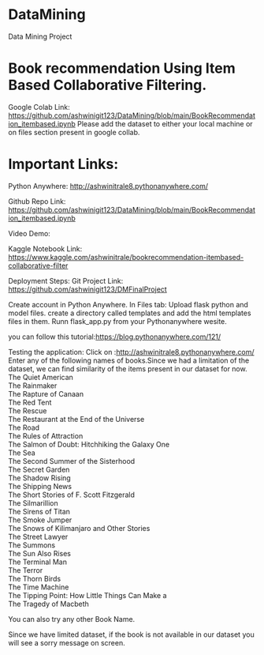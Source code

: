 # DataMining
Data Mining Project

# Book recommendation Using Item Based Collaborative Filtering.

Google Colab Link: https://github.com/ashwinigit123/DataMining/blob/main/BookRecommendation_itembased.ipynb
Please add the dataset to either your local machine or on files section present in google collab.
# Important Links:
Python Anywhere: http://ashwinitrale8.pythonanywhere.com/

Github Repo Link: https://github.com/ashwinigit123/DataMining/blob/main/BookRecommendation_itembased.ipynb

Video Demo: 

Kaggle Notebook Link:  https://www.kaggle.com/ashwinitrale/bookrecommendation-itembased-collaborative-filter

Deployment Steps:
Git Project Link: https://github.com/ashwinigit123/DMFinalProject

Create account in Python Anywhere. In Files tab:
Upload flask python and model files.
create a directory called templates and add the html templates files in them.
Runn flask_app.py from your Pythonanywhere wesite.

you can follow this tutorial:https://blog.pythonanywhere.com/121/

Testing the application:
Click on :http://ashwinitrale8.pythonanywhere.com/
Enter any of the following names of books.Since we had a limitation of the dataset, we can find similarity of the items present in our dataset for now.
The Quiet American                                  
The Rainmaker                                                
The Rapture of Canaan                                        
The Red Tent                                                 
The Rescue                                                   
The Restaurant at the End of the Universe                    
The Road                                                     
The Rules of Attraction                                      
The Salmon of Doubt: Hitchhiking the Galaxy One           
The Sea                                                      
The Second Summer of the Sisterhood                          
The Secret Garden                                            
The Shadow Rising                                            
The Shipping News                                            
The Short Stories of F. Scott Fitzgerald                     
The Silmarillion                                             
The Sirens of Titan                                          
The Smoke Jumper                                             
The Snows of Kilimanjaro and Other Stories                   
The Street Lawyer                                            
The Summons                                                  
The Sun Also Rises                                           
The Terminal Man                                             
The Terror                                                   
The Thorn Birds                                              
The Time Machine                                             
The Tipping Point: How Little Things Can Make a           
The Tragedy of Macbeth                                       

You can also try any other Book Name.

Since we have limited dataset, if the book is not available in our dataset you will see a sorry message on screen.
